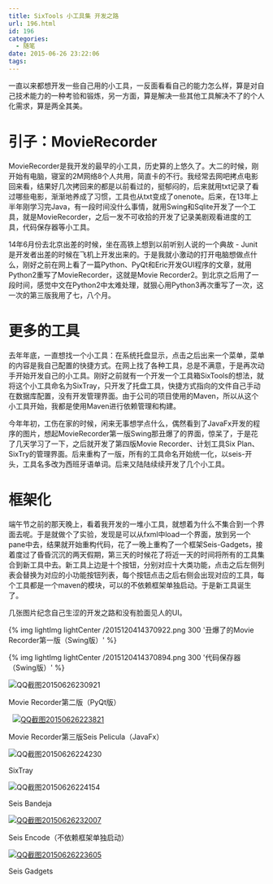 ```yaml
---
title: SixTools 小工具集 开发之路
url: 196.html
id: 196
categories:
  - 随笔
date: 2015-06-26 23:22:06
tags:
---
```


一直以来都想开发一些自己用的小工具，一反面看看自己的能力怎么样，算是对自己技术能力的一种考验和锻炼，另一方面，算是解决一些其他工具解决不了的个人化需求，算是两全其美。

# 引子：MovieRecorder
MovieRecorder是我开发的最早的小工具，历史算的上悠久了。大二的时候，刚开始有电脑，寝室的2M网络8个人共用，简直卡的不行。我经常去网吧拷点电影回来看，结果好几次拷回来的都是以前看过的，挺郁闷的，后来就用txt记录了看过哪些电影，渐渐地养成了习惯，工具也从txt变成了onenote。后来，在13年上半年刚学习完Java，有一段时间没什么事情，就用Swing和Sqlite开发了一个工具，就是MovieRecorder，之后一发不可收拾的开发了记录美剧观看进度的工具，代码保存器等小工具。

14年6月份去北京出差的时候，坐在高铁上想到以前听别人说的一个典故 - Junit是开发者出差的时候在飞机上开发出来的。于是我就小激动的打开电脑想做点什么，刚好之前在网上看了一篇Python、PyQt和Eric开发GUI程序的文章，就用Python2重写了MovieRecorder，这就是Movie Recorder2。到北京之后用了一段时间，感觉中文在Python2中太难处理，就狠心用Python3再次重写了一次，这一次的第三版我用了七，八个月。

# 更多的工具
去年年底，一直想找一个小工具：在系统托盘显示，点击之后出来一个菜单，菜单的内容是我自己配置的快捷方式。在网上找了各种工具，总是不满意，于是再次动手开始开发自己的小工具。刚好之前就有一个开发一个工具箱SixTools的想法，就将这个小工具命名为SixTray，只开发了托盘工具，快捷方式指向的文件自己手动在数据库配置，没有开发管理界面。由于公司的项目使用的Maven，所以从这个小工具开始，我都是使用Maven进行依赖管理和构建。

今年年初，工伤在家的时候，闲来无事想学点什么，偶然看到了JavaFx开发的程序的图片，想起MovieRecorder第一版Swing那丑爆了的界面，惊呆了，于是花了几天学习了一下，之后就开发了第四版Movie Recorder、计划工具Six Plan、SixTry的管理界面。后来重构了一版，所有的工具命名开始统一化，以seis-开头，工具名多改为西班牙语单词。后来又陆陆续续开发了几个小工具。

# 框架化
端午节之前的那天晚上，看着我开发的一堆小工具，就想着为什么不集合到一个界面去呢。于是就做个了实验，发现是可以从fxml中load一个界面，放到另一个pane中去，结果就开始重构代码，花了一晚上重构了一个框架Seis-Gadgets，接着度过了昏昏沉沉的两天假期，第三天的时候花了将近一天的时间将所有的工具集合到新工具中去。新工具上边是十个按钮，分别对应十大类功能，点击之后左侧列表会替换为对应的小功能按钮列表，每个按钮点击之后右侧会出现对应的工具，每个工具都是一个maven的模块，可以的不依赖框架单独启动。于是新工具诞生了。

几张图片纪念自己生涩的开发之路和没有脸面见人的UI。

{% img lightImg lightCenter  /2015120414370922.png 300 '丑爆了的Movie Recorder第一版（Swing版）' %}

{% img lightImg lightCenter  /2015120414370894.png 300 '代码保存器（Swing版）' %}

![QQ截图20150626230921](https://blog.sixlab.cn/wp-content/uploads/2015/06/QQ截图20150626230921-300x234.png)

Movie Recorder第二版（PyQt版）

  [![QQ截图20150626223821](https://blog.sixlab.cn/wp-content/uploads/2015/06/QQ截图20150626223821-289x300.png)](https://blog.sixlab.cn/wp-content/uploads/2015/06/QQ截图20150626223821.png)

Movie Recorder第三版Seis Pelicula（JavaFx）

![QQ截图20150626224230](https://blog.sixlab.cn/wp-content/uploads/2015/06/QQ截图20150626224230.png)

SixTray

![QQ截图20150626224154](https://blog.sixlab.cn/wp-content/uploads/2015/06/QQ截图20150626224154.png)[](https://blog.sixlab.cn/wp-content/uploads/2015/06/QQ截图20150626230921.png)

Seis Bandeja

[![QQ截图20150626232007](https://blog.sixlab.cn/wp-content/uploads/2015/06/QQ截图20150626232007-300x198.png)](https://blog.sixlab.cn/wp-content/uploads/2015/06/QQ截图20150626232007.png)

Seis Encode（不依赖框架单独启动）

[![QQ截图20150626223605](https://blog.sixlab.cn/wp-content/uploads/2015/06/QQ截图20150626223605-300x188.png)](https://blog.sixlab.cn/wp-content/uploads/2015/06/QQ截图20150626223605.png)

Seis Gadgets